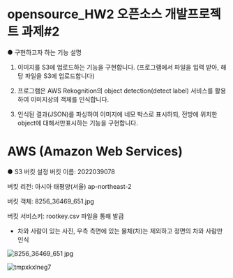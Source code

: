 # opensource_HW2 오픈소스 개발프로젝트 과제#2

● 구현하고자 하는 기능 설명
1. 이미지를 S3에 업로드하는 기능을 구현합니다. (프로그램에서 파일을 입력 받아, 해당 파일을 S3에 업로드합니다)

2. 프로그램은 AWS Rekognition의 object detection(detect label) 서비스를 활용하여 이미지상의 객체를 인식합니다.

3. 인식된 결과(JSON)를 파싱하여 이미지에 네모 박스로 표시하되, 전방에 위치한 object에 대해서만표시하는 기능을 구현합니다.

# AWS (Amazon Web Services)

● S3 버킷 설정
버킷 이름: 2022039078

버킷 리전: 아시아 태평양(서울) ap-northeast-2

버킷 객체: 8256_36469_651.jpg

버킷 서비스키: rootkey.csv 파일을 통해 발급

- 차와 사람이 있는 사진, 우측 측면에 있는 물체(차)는 제외하고 정면의 차와 사람만 인식

![8256_36469_651 jpg](https://github.com/2022039078/2022039078_HW2/assets/131639123/a9776e86-a467-4a26-b4f1-13ca084ee80b)

![tmpxkxlneg7](https://github.com/2022039078/2022039078_HW2/assets/131639123/f39c0e7d-74b8-4c68-8b29-fdaaf594c6be)

